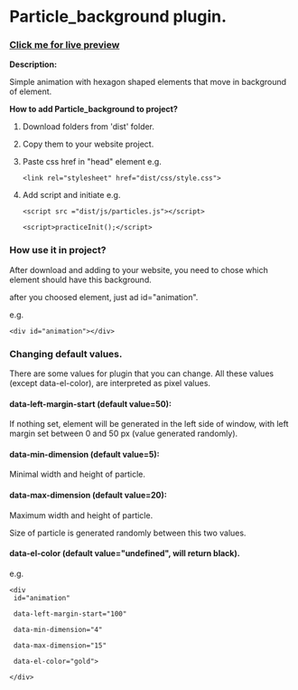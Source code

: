 #  Particle_background plugin.

### <a href="https://htmlpreview.github.io/?https://github.com/WojcioTrue/particle_background/blob/457ecf75108137aa90e335ad350091938274fd84/index.html" target="_blank">Click me for live preview</a>

**Description:**

Simple animation with hexagon shaped elements that move in background of  element.

**How to add Particle_background to project?** 

1. Download folders from 'dist' folder.
2. Copy them to your website project.
3. Paste css href in "head" element e.g.

	`<link rel="stylesheet" href="dist/css/style.css">`

4. Add script and initiate e.g.

	`<script src ="dist/js/particles.js"></script>`

	`<script>practiceInit();</script>`


### How use it in project?

After download and adding to your website, you need to chose which element should have this background.

after you choosed element, just ad id="animation".

e.g.

	<div id="animation"></div>

### Changing default values.

There are some values for plugin that you can change. All these values (except data-el-color), are interpreted as pixel values.

#### data-left-margin-start (default value=50):
If nothing set, element will be generated in the left side of window, with left margin set between 0 and 50 px (value generated randomly).


#### data-min-dimension (default value=5):
Minimal width and height of particle.

#### data-max-dimension (default value=20):
Maximum width and height of particle.

Size of particle is generated randomly between this two values.

#### data-el-color (default value="undefined", will return black).

e.g.

	<div 
	 id="animation"

	 data-left-margin-start="100" 

	 data-min-dimension="4"

	 data-max-dimension="15" 

	 data-el-color="gold">

	</div>
